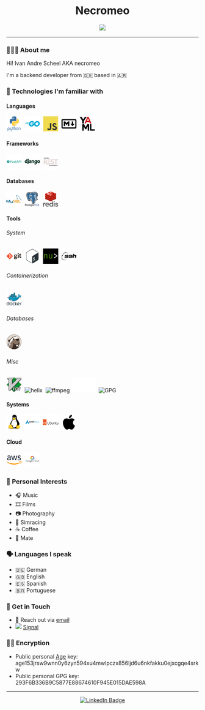 <div id="header" align="center">

# Necromeo


<img src="https://i.imgur.com/hCp4vr1.jpeg" width=700 />
</div>

---
### 🧑🏻‍💻 About me

Hi! Ivan Andre Scheel AKA necromeo

I'm a backend developer from 🇩🇪 based in 🇦🇷

### 📖 Technologies I'm familiar with

#### Languages
<div>
<img src="https://raw.githubusercontent.com/devicons/devicon/master/icons/python/python-original-wordmark.svg" title="Python" alt="Python" width="40" height="40"/>&nbsp;
<img src="https://raw.githubusercontent.com/devicons/devicon/master/icons/go/go-original-wordmark.svg" title="Go" alt="Go" height="40" witdth="40"/>&nbsp;
<img src="https://raw.githubusercontent.com/devicons/devicon/master/icons/javascript/javascript-original.svg" title="Javascript" alt="Javascript" width="40" height="40"/>&nbsp;
<img src="https://raw.githubusercontent.com/devicons/devicon/master/icons/markdown/markdown-original.svg" title="Markdown" alt="Markdown" width="40" height="40"/>&nbsp;
<img src="https://raw.githubusercontent.com/devicons/devicon/master/icons/yaml/yaml-original.svg" title="Yaml" alt="Yaml" width="40" height="40"/>&nbsp;
</div>

#### Frameworks
<img src="https://raw.githubusercontent.com/devicons/devicon/master/icons/fastapi/fastapi-original-wordmark.svg" title="FastAPI" alt="FastAPI" width="40" height="40"/>&nbsp;
<img src="https://raw.githubusercontent.com/devicons/devicon/master/icons/django/django-plain-wordmark.svg" title="Django" alt="Django" width="40" height="40"/>&nbsp;
<img src="https://raw.githubusercontent.com/devicons/devicon/master/icons/djangorest/djangorest-original-wordmark.svg" title="DjangoREST" alt="DjangoREST" width="40" height="40"/>&nbsp;

#### Databases
<img src="https://raw.githubusercontent.com/devicons/devicon/master/icons/mysql/mysql-original-wordmark.svg" title="MySQL" alt="MySQL" width="40" height="40"/>&nbsp;
<img src="https://raw.githubusercontent.com/devicons/devicon/master/icons/postgresql/postgresql-original-wordmark.svg" title="PostgreSQL" alt="PostgreSQL" width="40" height="40"/>&nbsp;
<img src="https://raw.githubusercontent.com/devicons/devicon/master/icons/redis/redis-original-wordmark.svg" title="Redis" alt="Redis" width="40" height="40"/>&nbsp;

#### Tools
###### System
<img src="https://raw.githubusercontent.com/devicons/devicon/master/icons/git/git-original-wordmark.svg" title="Git" alt="Git" width="40" height="40"/>&nbsp;
<img src="https://raw.githubusercontent.com/devicons/devicon/master/icons/bash/bash-original.svg" title="Bash" alt="Bash" width="40" height="40"/>&nbsp;
<img src="https://raw.githubusercontent.com/nushell/nushell/main/assets/icons/nushell-original.png" title="Nushell" alt="Nushell" width="40" height="40"/>&nbsp;
<img src="https://raw.githubusercontent.com/devicons/devicon/master/icons/ssh/ssh-original-wordmark.svg" title="SSH" alt="SSH" width="40" height="40"/>&nbsp;

###### Containerization
<img src="https://raw.githubusercontent.com/devicons/devicon/master/icons/docker/docker-original-wordmark.svg" title="Docker" alt="Docker" width="40" height="40"/>&nbsp;

###### Databases
<img src="https://raw.githubusercontent.com/devicons/devicon/master/icons/dbeaver/dbeaver-original.svg" title="DBeaver" alt="DBeaver" width="40" height="40"/>&nbsp;

###### Misc
<img src="https://raw.githubusercontent.com/devicons/devicon/master/icons/vim/vim-original.svg" title="vim" alt="vim" width="40" height="40"/>&nbsp;
<img src="https://helix-editor.com/logo.svg" title="helix" alt="helix" width="40" height="40"/>&nbsp;
<img src="https://upload.wikimedia.org/wikipedia/commons/5/5f/FFmpeg_Logo_new.svg" title="ffmpeg" alt="ffmpeg" width="70" height="40"/>&nbsp;
<img src="https://raw.githubusercontent.com/FiloSottile/age/main/logo/logo_white.svg" title="Age" alt="Age" width="60" height="40"/>&nbsp;
<img src="https://upload.wikimedia.org/wikipedia/commons/a/a3/GnuPG-Logo.svg" title="GPG" alt="GPG" width="24" height="35"/>&nbsp;

#### Systems
<img src="https://raw.githubusercontent.com/devicons/devicon/master/icons/linux/linux-original.svg" title="Linux" alt="Linux" width="40" height="40"/>&nbsp;
<img src="https://raw.githubusercontent.com/devicons/devicon/master/icons/archlinux/archlinux-original-wordmark.svg" title="Arch Linux" alt="Arch Linux" width="40" height="40"/>&nbsp;
<img src="https://raw.githubusercontent.com/devicons/devicon/master/icons/ubuntu/ubuntu-original-wordmark.svg" title="Ubuntu" alt="Ubuntu" width="40" height="40"/>&nbsp;
<img src="https://raw.githubusercontent.com/devicons/devicon/master/icons/apple/apple-original.svg" title="Apple" alt="Apple" width="40" height="40"/>&nbsp;

#### Cloud
<img src="https://raw.githubusercontent.com/devicons/devicon/master/icons/amazonwebservices/amazonwebservices-original-wordmark.svg" title="AWS" alt="AWS" width="40" height="40"/>&nbsp;
<img src="https://raw.githubusercontent.com/devicons/devicon/master/icons/googlecloud/googlecloud-original-wordmark.svg" title="GCP" alt="GCP" width="40" height="40"/>&nbsp;

### 🖤 Personal Interests

- 🎧 Music
- 🎞️ Films
- 📷 Photography
- 🚗 Simracing
- ☕ Coffee
- 🧉 Mate

### 🗣️ Languages I speak

- 🇩🇪 German
- 🇬🇧 English
- 🇪🇸 Spanish
- 🇧🇷 Portuguese

### 💌 Get in Touch

- 📧 Reach out via [email](andrescheel@protonmail.com)
- <img src="https://signal.org/brand/assets/logo_min_size.png" width="18"> [Signal](https://signal.me/#eu/OwaNQ5P1UniF4B9nYrpBgs8lOMWHbxrbKORsATfQNRAKISBoBqlPSJ9orFj960EE)

### 🥷🏻 Encryption

- Public personal [Age](https://github.com/FiloSottile/age) key: age153jrsw9wnn0y6zyn594xu4mwlpczx856ljd6u6nkfakku0ejxcgqe4srkw
- Public personal GPG key: 293F6B336B9C5877E88674610F945E015DAE598A

---

<div id="badges" align="center">
  <a href="https://www.linkedin.com/in/ivan-andre-scheel-822718b6/">
    <img src="https://img.shields.io/badge/LinkedIn-blue?style=for-the-badge&logo=linkedin&logoColor=white" alt="LinkedIn Badge"/>
  </a>
</div>
<div align="center">
<img src="https://komarev.com/ghpvc/?username=necromeo&style=flat-square&color=blue" alt=""/>
</div>
